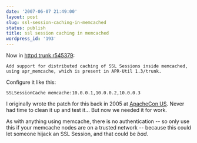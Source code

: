 ```yaml
---
date: '2007-06-07 21:49:00'
layout: post
slug: ssl-session-caching-in-memcached
status: publish
title: ssl session caching in memcached
wordpress_id: '193'
---
```


Now in [httpd trunk r545379](http://svn.apache.org/viewvc?view=rev&revision=545379):




`Add support for distributed caching of SSL Sessions inside memcached, using apr_memcache, which is present in APR-Util 1.3/trunk.`




Configure it like this:



    
    
    SSLSessionCache memcache:10.0.0.1,10.0.0.2,10.0.0.3
    




I originally wrote the patch for this back in 2005 at [ApacheCon US](http://apachecon.com/2005/US/).  Never had time to clean it up and  test it... But now we needed it for work.




As with anything using memcache, there is no authentication -- so only use this if your memcache nodes are on a trusted network -- because this could let someone hijack an SSL Session, and that could be _bad_.



